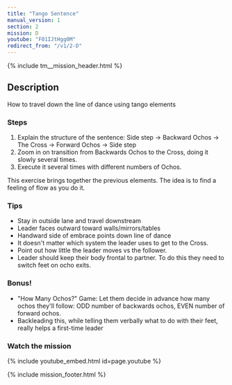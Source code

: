 ```yaml
---
title: "Tango Sentence"
manual_version: 1
section: 2
mission: D
youtube: "F01IJtHgg0M"
redirect_from: "/v1/2-D"
---
```


{% include tm__mission_header.html %}

## Description

How to travel down the line of dance using tango elements

### Steps

1. Explain the structure of the sentence: Side step -> Backward Ochos -> The Cross -> Forward Ochos -> Side step
2. Zoom in on transition from Backwards Ochos to the Cross, doing it slowly several times.
3. Execute it several times with different numbers of Ochos. 

This exercise brings together the previous elements. The idea is to find a feeling of flow as you do it.  

### Tips

* Stay in outside lane and travel downstream
* Leader faces outward toward walls/mirrors/tables
* Handward side of embrace points down line of dance
* It doesn't matter which system the leader uses to get to the Cross.
* Point out how little the leader moves vs the follower. 
* Leader should keep their body frontal to partner. To do this they need to switch feet on ocho exits.

### Bonus! 

* "How Many Ochos?" Game: Let them decide in advance how many ochos they'll follow: ODD number of backwards ochos, EVEN number of forward ochos. 
* Backleading this, while telling them verbally what to do with their feet, really helps a first-time leader

### Watch the mission

{% include youtube_embed.html id=page.youtube %}

{% include mission_footer.html %}
